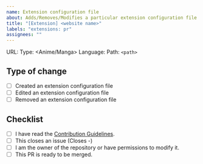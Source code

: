 ```yaml
---
name: Extension configuration file
about: Adds/Removes/Modifies a particular extension configuration file
title: "[Extension] <website name>"
labels: "extensions: pr"
assignees: ""
---
```


<!-- 1. Put an `x` in all the boxes that apply -->
<!-- 2. Replace necessary things -->
<!-- 3. Remove `<>` when replacing with values -->

URL: <url>
Type: <Anime/Manga>
Language: <language>
Path: `<path>` <!-- Replace with relative path to the config (Example: `Path: anime/animesite_com.yml`) -->

## Type of change

-   [ ] Created an extension configuration file
-   [ ] Edited an extension configuration file
-   [ ] Removed an extension configuration file

## Checklist

-   [ ] I have read the [Contribution Guidelines](https://yukino-app.github.io/wiki/developers/contribution/#contribution).
-   [ ] This closes an issue (Closes -) <!-- Replace `-` with `#<issue number>` if it does -->
-   [ ] I am the owner of the repository or have permissions to modify it.
-   [ ] This PR is ready to be merged.

